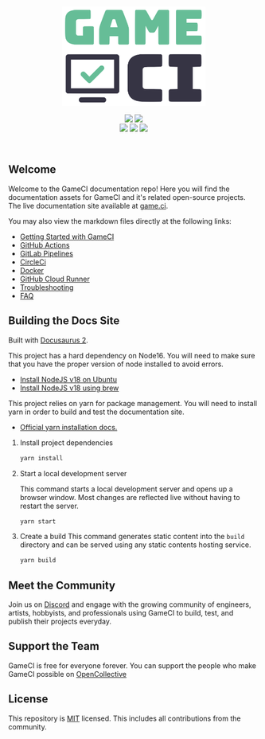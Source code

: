<p align="center">
  <img height=200px src="static/assets/images/logo-cropped.png">
<p>

<p align="center">
  <a href="https://discord.com/invite/WyPN5r9">
    <img src="https://img.shields.io/badge/Discord-5865F2?style=for-the-badge&logo=discord&logoColor=white"></a>
  <a href="https://opencollective.com/game-ci">
    <img src="https://img.shields.io/badge/OpenCollective-1F87FF?style=for-the-badge&logo=OpenCollective&logoColor=white"></a> <br>
  <img src="https://img.shields.io/github/license/game-ci/documentation.svg">
  <img src="https://img.shields.io/github/stars/game-ci/documentation.svg">
  <img src="https://img.shields.io/github/last-commit/game-ci/documentation.svg">
<p>

<br>

## Welcome

Welcome to the GameCI documentation repo! Here you will find the documentation assets for GameCI and
it's related open-source projects. The live documentation site available at
<a href="https://game.ci">game.ci</a>.

You may also view the markdown files directly at the following links:

- [Getting Started with GameCI](docs/02-getting-started)
- [GitHub Actions](docs/03-github)
- [GitLab Pipelines](docs/05-gitlab)
- [CircleCi](docs/11-circleci)
- [Docker](docs/08-docker)
- [GitHub Cloud Runner](docs/03-github-cloud-runner)
- [Troubleshooting](docs/09-troubleshooting)
- [FAQ](docs/10-faq)

## Building the Docs Site

Built with [Docusaurus 2](https://docusaurus.io/).

This project has a hard dependency on Node16. You will need to make sure that you have the proper
version of node installed to avoid errors.

- [Install NodeJS v18 on Ubuntu](https://joshtronic.com/2022/04/24/how-to-install-nodejs-18-on-ubuntu-2004-lts/)
- [Install NodeJS v18 using brew](https://apple.stackexchange.com/a/207883)

This project relies on yarn for package management. You will need to install yarn in order to build
and test the documentation site.

- [Official yarn installation docs.](https://classic.yarnpkg.com/lang/en/docs/install)

1.  Install project dependencies

    ```bash
    yarn install
    ```

2.  Start a local development server

    This command starts a local development server and opens up a browser window. Most changes are
    reflected live without having to restart the server.

    ```bash
    yarn start
    ```

3.  Create a build This command generates static content into the `build` directory and can be
    served using any static contents hosting service.

    ```bash
    yarn build
    ```

## Meet the Community

Join us on [Discord](https://game.ci/discord) and engage with the growing community of engineers,
artists, hobbyists, and professionals using GameCI to build, test, and publish their projects
everyday.

## Support the Team

GameCI is free for everyone forever. You can support the people who make GameCI possible on
[OpenCollective](https://opencollective.com/game-ci)

## License

This repository is [MIT](./LICENSE) licensed. This includes all contributions from the community.
